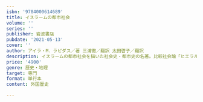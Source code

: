 ```yaml
---
isbn: '9784000614689'
title: イスラームの都市社会
volume: ''
series: ''
publisher: 岩波書店
pubdate: '2021-05-13'
cover: ''
author: アイラ・M．ラピダス／著 三浦徹／翻訳 太田啓子／翻訳
description: イスラームの都市社会を描いた社会史・都市史の名著。比較社会論「ヒエラルヒーとネットワーク」を併載。
price: '4900'
genre: 歴史・地理
target: 専門
format: 単行本
content: 外国歴史

---
```

